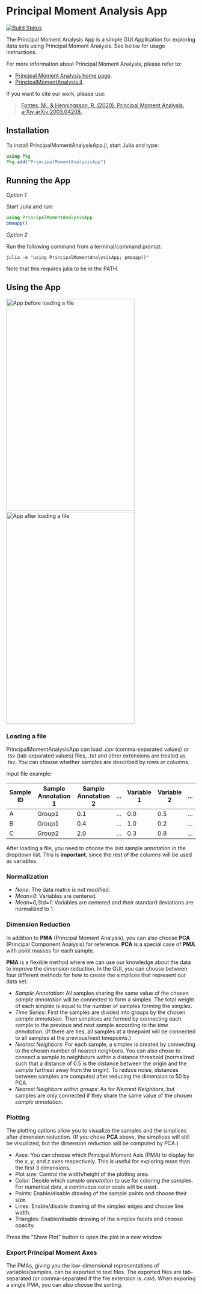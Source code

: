 # Principal Moment Analysis App

[![Build Status](https://github.com/PrincipalMomentAnalysis/PrincipalMomentAnalysisApp.jl/workflows/CI/badge.svg)](https://github.com/PrincipalMomentAnalysis/PrincipalMomentAnalysisApp.jl/actions)

The Principal Moment Analysis App is a simple GUI Application for exploring data sets using Principal Moment Analysis.
See below for usage instructions.

For more information about Principal Moment Analysis, please refer to:

* [Principal Moment Analysis home page](https://principalmomentanalysis.github.io/).
* [PrincipalMomentAnalysis.jl](https://principalmomentanalysis.github.io/PrincipalMomentAnalysis.jl).

If you want to cite our work, please use:

> [Fontes, M., & Henningsson, R. (2020). Principal Moment Analysis. arXiv arXiv:2003.04208.](https://arxiv.org/abs/2003.04208)

## Installation
To install PrincipalMomentAnalysisApp.jl, start Julia and type:
```julia
using Pkg
Pkg.add("PrincipalMomentAnalysisApp")
```

## Running the App

*Option 1*

Start Julia and run:
```julia
using PrincipalMomentAnalysisApp
pmaapp()
```

*Option 2*

Run the following command from a terminal/command prompt:
```
julia -e "using PrincipalMomentAnalysisApp; pmaapp()"
```
Note that this requires julia to be in the PATH.

## Using the App

<img src="https://github.com/PrincipalMomentAnalysis/PrincipalMomentAnalysisApp.jl/blob/master/docs/src/images/app1.png" alt="App before loading a file" title="App before loading a file" width="341" height="563">&nbsp;&nbsp;<img src="https://github.com/PrincipalMomentAnalysis/PrincipalMomentAnalysisApp.jl/blob/master/docs/src/images/app2.png" alt="App after loading a file" title="App after loading a file" width="341" height="563">

### Loading a file

PrincipalMomentAnalysisApp can load *.csv* (comma-separated values) or *.tsv* (tab-separated values) files, *.txt* and other extensions are treated as *.tsv*. 
You can choose whether samples are described by rows or columns.

Input file example:

| Sample ID | Sample Annotation 1 | Sample Annotation 2 | ... | Variable 1 | Variable 2 | ... |
| --------- | ------------------- | ------------------- | --- | ---------- | ---------- | --- |
| A | Group1 | 0.1 | ... | 0.0 | 0.5 | ... |
| B | Group1 | 0.4 | ... | 1.0 | 0.2 | ... |
| C | Group2 | 2.0 | ... | 0.3 | 0.8 | ... |

After loading a file, you need to choose the last sample annotation in the dropdown list. This is **important**, since the rest of the columns will be used as variables.

### Normalization

* *None*: The data matrix is not modified.
* *Mean=0*: Variables are centered.
* *Mean=0,Std=1*: Variables are centered and their standard deviations are normalized to 1.

### Dimension Reduction

In addition to **PMA** (Principal Moment Analysis), you can also choose **PCA** (Principal Component Analysis) for reference. **PCA** is a special case of **PMA** with point masses for each sample.

**PMA** is a flexible method where we can use our knowledge about the data to improve the dimension reduction.
In the GUI, you can choose between four different methods for how to create the simplices that represent our data set.

* *Sample Annotation*: All samples sharing the same value of the chosen *sample annotation* will be connected to form a simplex. The total weight of each simplex is equal to the number of samples forming the simplex.
* *Time Series*: First the samples are divided into groups by the chosen *sample annotation*. Then simplices are formed by connecting each sample to the previous and next sample according to the *time annotation*. (If there are ties, all samples at a timepoint will be connected to all samples at the previous/next timepoints.)
* *Nearest Neighbors*: For each sample, a simplex is created by connecting to the chosen number of nearest neighbors. You can also chose to connect a sample to neighbours within a distance threshold (normalized such that a distance of 0.5 is the distance between the origin and the sample furthest away from the origin). To reduce noise, distances between samples are computed after reducing the dimension to 50 by PCA.
* *Nearest Neighbors within groups*: As for *Nearest Neighbors*, but samples are only connected if they share the same value of the chosen *sample annotation*.


### Plotting

The plotting options allow you to visualize the samples and the simplices after dimension reduction. (If you chose **PCA** above, the simplices will still be visualized, but the dimension reduction will be computed by PCA.)

* Axes: You can choose which Principal Moment Axis (PMA) to display for the *x*, *y*, and *z* axes respectively. This is useful for exploring more than the first 3 dimensions.
* Plot size: Control the width/height of the plotting area.
* Color: Decide which *sample annotation* to use for coloring the samples. For numerical data, a continuous color scale will be used.
* Points: Enable/disable drawing of the sample points and choose their size.
* Lines: Enable/disable drawing of the simplex edges and choose line width.
* Triangles: Enable/disable drawing of the simplex facets and choose opacity.

Press the "Show Plot" button to open the plot in a new window.


### Export Principal Moment Axes

The PMAs, giving you the low-dimensional representations of variables/samples, can be exported to text files. The exported files are tab-separated (or comma-separated if the file extension is *.csv*).
When exporing a single PMA, you can also choose the sorting.

